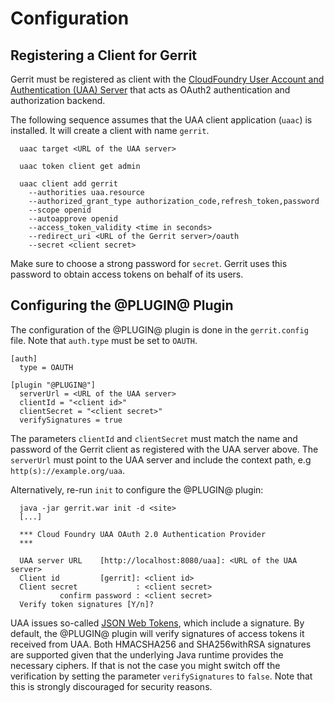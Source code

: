 Configuration
=============

## Registering a Client for Gerrit

Gerrit must be registered as client with the [CloudFoundry User Account and
Authentication (UAA) Server](https://github.com/cloudfoundry/uaa) that acts
as OAuth2 authentication and authorization backend.

The following sequence assumes that the UAA client application (`uaac`) is
installed. It will create a client with name `gerrit`.

```
  uaac target <URL of the UAA server>

  uaac token client get admin

  uaac client add gerrit
    --authorities uaa.resource
    --authorized_grant_type authorization_code,refresh_token,password
    --scope openid
    --autoapprove openid
    --access_token_validity <time in seconds>
    --redirect_uri <URL of the Gerrit server>/oauth
    --secret <client secret>
```

Make sure to choose a strong password for `secret`. Gerrit uses
this password to obtain access tokens on behalf of its users.

## Configuring the @PLUGIN@ Plugin

The configuration of the @PLUGIN@ plugin is done in the `gerrit.config`
file. Note that `auth.type` must be set to `OAUTH`.

```
[auth]
  type = OAUTH

[plugin "@PLUGIN@"]
  serverUrl = <URL of the UAA server>
  clientId = "<client id>"
  clientSecret = "<client secret>"
  verifySignatures = true
```

The parameters `clientId` and `clientSecret` must match the name and
password of the Gerrit client as registered with the UAA server above.
The `serverUrl` must point to the UAA server and include the context path,
e.g `http(s)://example.org/uaa`.

Alternatively, re-run `init` to configure the @PLUGIN@ plugin:

```
  java -jar gerrit.war init -d <site>
  [...]

  *** Cloud Foundry UAA OAuth 2.0 Authentication Provider
  ***

  UAA server URL    [http://localhost:8080/uaa]: <URL of the UAA server>
  Client id         [gerrit]: <client id>
  Client secret             : <client secret>
           confirm password : <client secret>
  Verify token signatures [Y/n]?
```

UAA issues so-called [JSON Web Tokens](http://tools.ietf.org/html/rfc7519]),
which include a signature. By default, the @PLUGIN@ plugin will verify
signatures of access tokens it received from UAA. Both HMACSHA256 and
SHA256withRSA signatures are supported given that the underlying Java runtime
provides the necessary ciphers. If that is not the case you might switch off
the verification by setting the parameter `verifySignatures` to `false`.
Note that this is strongly discouraged for security reasons.

